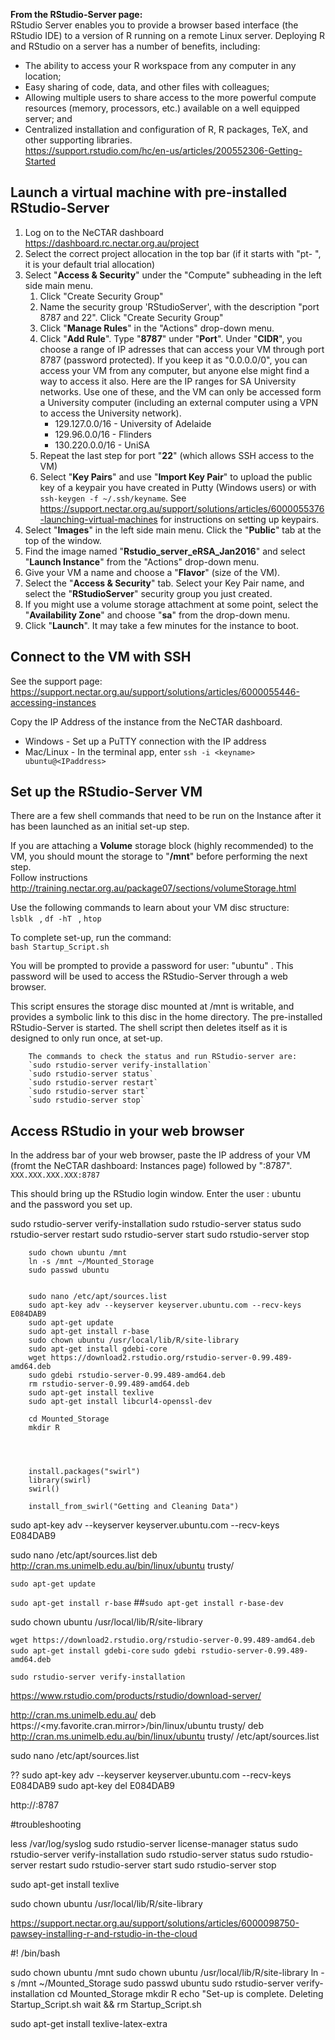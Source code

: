 

**From the RStudio-Server page:**  
RStudio Server enables you to provide a browser based interface (the RStudio IDE) to a version of R running on a remote Linux server. Deploying R and RStudio on a server has a number of benefits, including:

- The ability to access your R workspace from any computer in any location;
- Easy sharing of code, data, and other files with colleagues;
- Allowing multiple users to share access to the more powerful compute resources (memory, processors, etc.) available on a well equipped server; and
- Centralized installation and configuration of R, R packages, TeX, and other supporting libraries.  
<https://support.rstudio.com/hc/en-us/articles/200552306-Getting-Started>


## Launch a virtual machine with pre-installed RStudio-Server

1. Log on to the NeCTAR dashboard <https://dashboard.rc.nectar.org.au/project>
1. Select the correct project allocation in the top bar (if it starts with "pt- ", it is your default trial allocation)
1. Select "**Access & Security**" under the "Compute" subheading in the left side main menu.
    1. Click "Create Security Group" 
    1. Name the security group 'RStudioServer', with the description "port 8787 and 22". Click "Create Security Group"
    1. Click "**Manage Rules**" in the "Actions" drop-down menu. 
    1. Click "**Add Rule**". Type "**8787**" under "**Port**". Under "**CIDR**", you choose a range of IP adresses that can access your VM through port 8787 (password protected). If you keep it as "0.0.0.0/0", you can access your VM from any computer, but anyone else might find a way to access it also. Here are the IP ranges for SA University networks. Use one of these, and the VM can only be accessed form a University computer (including an external computer using a VPN to access the University network).
        - 129.127.0.0/16 - University of Adelaide
        - 129.96.0.0/16 - Flinders
        - 130.220.0.0/16 - UniSA 
    1. Repeat the last step for port "**22**" (which allows SSH access to the VM)
    1. Select "**Key Pairs**" and use "**Import Key Pair**" to upload the public key of a keypair you have created in Putty (Windows users) or with `ssh-keygen -f ~/.ssh/keyname`. See <https://support.nectar.org.au/support/solutions/articles/6000055376-launching-virtual-machines> for instructions on setting up keypairs.
1. Select "**Images**" in the left side main menu. Click the "**Public**" tab at the top of the window.
1. Find the image named "**Rstudio_server_eRSA_Jan2016**" and select "**Launch Instance**" from the "Actions" drop-down menu.
1. Give your VM a name and choose a "**Flavor**" (size of the VM).
1. Select the "**Access & Security**" tab. Select your Key Pair name, and select the "**RStudioServer**" security group you just created.
1. If you might use a volume storage attachment at some point, select the "**Availability Zone**" and choose "**sa**" from the drop-down menu.
1. Click "**Launch**". It may take a few minutes for the instance to boot.

## Connect to the VM with SSH

See the support page:  
<https://support.nectar.org.au/support/solutions/articles/6000055446-accessing-instances>  

Copy the IP Address of the instance from the NeCTAR dashboard.
  - Windows - Set up a PuTTY connection with the IP address
  - Mac/Linux - In the terminal app, enter `ssh -i <keyname> ubuntu@<IPaddress>`


## Set up the RStudio-Server VM

There are a few shell commands that need to be run on the Instance after it has been launched as an initial set-up step.

If you are attaching a **Volume** storage block (highly recommended) to the VM, you should mount the storage to "**/mnt**" before performing the next step.  
Follow instructions <http://training.nectar.org.au/package07/sections/volumeStorage.html>

Use the following commands to learn about your VM disc structure:  
`lsblk ` , `df -hT ` , `htop `

To complete set-up, run the command:  
`bash Startup_Script.sh`

You will be prompted to provide a password for user: "ubuntu" . This password will be used to access the RStudio-Server through a web browser.

This script ensures the storage disc mounted at /mnt is writable, and provides a symbolic link to this disc in the home directory. The pre-installed RStudio-Server is started. The shell script then deletes itself as it is designed to only run once, at set-up.

        The commands to check the status and run RStudio-server are:  
        `sudo rstudio-server verify-installation`  
        `sudo rstudio-server status`  
        `sudo rstudio-server restart`  
        `sudo rstudio-server start`  
        `sudo rstudio-server stop`  

## Access RStudio in your web browser

In the address bar of your web browser, paste the IP address of your VM (fromt the NeCTAR dashboard: Instances page) followed by ":8787".  
`XXX.XXX.XXX.XXX:8787`

This should bring up the RStudio login window.
Enter the user : ubuntu  
and the password you set up.


sudo rstudio-server verify-installation
sudo rstudio-server status
sudo rstudio-server restart
sudo rstudio-server start
sudo rstudio-server stop



        sudo chown ubuntu /mnt
        ln -s /mnt ~/Mounted_Storage
        sudo passwd ubuntu
        
        
        sudo nano /etc/apt/sources.list
        sudo apt-key adv --keyserver keyserver.ubuntu.com --recv-keys E084DAB9
        sudo apt-get update
        sudo apt-get install r-base
        sudo chown ubuntu /usr/local/lib/R/site-library
        sudo apt-get install gdebi-core
        wget https://download2.rstudio.org/rstudio-server-0.99.489-amd64.deb
        sudo gdebi rstudio-server-0.99.489-amd64.deb
        rm rstudio-server-0.99.489-amd64.deb 
        sudo apt-get install texlive
        sudo apt-get install libcurl4-openssl-dev
        
        cd Mounted_Storage
        mkdir R
        
        
        
        
        install.packages("swirl")
        library(swirl)
        swirl()

        install_from_swirl("Getting and Cleaning Data")


sudo apt-key adv --keyserver keyserver.ubuntu.com --recv-keys E084DAB9


sudo nano /etc/apt/sources.list
deb http://cran.ms.unimelb.edu.au/bin/linux/ubuntu trusty/

`sudo apt-get update`

`sudo apt-get install r-base`
##`sudo apt-get install r-base-dev`

sudo chown ubuntu /usr/local/lib/R/site-library

`wget https://download2.rstudio.org/rstudio-server-0.99.489-amd64.deb`
`sudo apt-get install gdebi-core`
`sudo gdebi rstudio-server-0.99.489-amd64.deb`


`sudo rstudio-server verify-installation`

https://www.rstudio.com/products/rstudio/download-server/

http://cran.ms.unimelb.edu.au/
deb https://<my.favorite.cran.mirror>/bin/linux/ubuntu trusty/
deb http://cran.ms.unimelb.edu.au/bin/linux/ubuntu trusty/
/etc/apt/sources.list

sudo nano /etc/apt/sources.list


??
sudo apt-key adv --keyserver keyserver.ubuntu.com --recv-keys E084DAB9
sudo apt-key del E084DAB9


http://<server-ip>:8787


#troubleshooting

less /var/log/syslog 
sudo rstudio-server license-manager status
sudo rstudio-server verify-installation
sudo rstudio-server status
sudo rstudio-server restart
sudo rstudio-server start
sudo rstudio-server stop

sudo apt-get install texlive

sudo chown ubuntu /usr/local/lib/R/site-library


https://support.nectar.org.au/support/solutions/articles/6000098750-pawsey-installing-r-and-rstudio-in-the-cloud


#! /bin/bash

sudo chown ubuntu /mnt
sudo chown ubuntu /usr/local/lib/R/site-library
ln -s /mnt ~/Mounted_Storage
sudo passwd ubuntu
sudo rstudio-server verify-installation
cd Mounted_Storage
mkdir R
echo "Set-up is complete. Deleting Startup_Script.sh
wait && rm Startup_Script.sh


sudo apt-get install texlive-latex-extra
